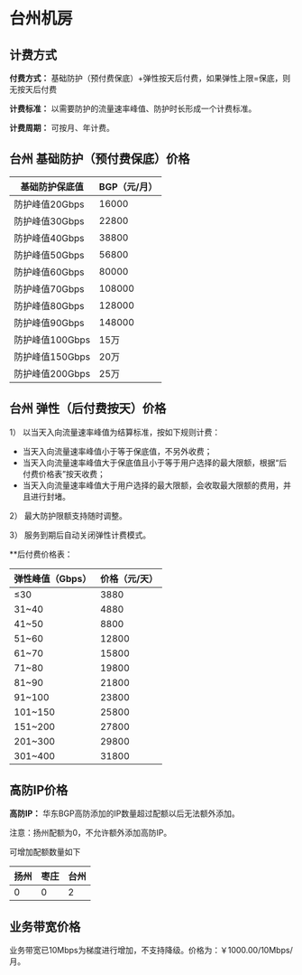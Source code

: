 

# 台州机房

## 计费方式

**付费方式：** 基础防护（预付费保底）+弹性按天后付费，如果弹性上限=保底，则无按天后付费

**计费标准：** 以需要防护的流量速率峰值、防护时长形成一个计费标准。

**计费周期：** 可按月、年计费。

## 台州 基础防护（预付费保底）价格

| 基础防护保底值     | BGP（元/月） |
| ----------- | -------- |
| 防护峰值20Gbps  | 16000    |
| 防护峰值30Gbps  | 22800    |
| 防护峰值40Gbps  | 38800    |
| 防护峰值50Gbps  | 56800    |
| 防护峰值60Gbps  | 80000    |
| 防护峰值70Gbps  | 108000   |
| 防护峰值80Gbps  | 128000   |
| 防护峰值90Gbps  | 148000   |
| 防护峰值100Gbps | 15万      |
| 防护峰值150Gbps | 20万      |
| 防护峰值200Gbps | 25万      |

## 台州 弹性（后付费按天）价格

1） 以当天入向流量速率峰值为结算标准，按如下规则计费：

  - 当天入向流量速率峰值小于等于保底值，不另外收费；
  - 当天入向流量速率峰值大于保底值且小于等于用户选择的最大限额，根据“后付费价格表”按天收费；
  - 当天入向流量速率峰值大于用户选择的最大限额，会收取最大限额的费用，并且进行封堵。

2） 最大防护限额支持随时调整。

3） 服务到期后自动关闭弹性计费模式。

**后付费价格表：

| 弹性峰值（Gbps） | 价格（元/天） |
| ---------- | ------- |
| ≤30       | 3880    |
| 31~40     | 4880    |
| 41~50     | 8800    |
| 51~60     | 12800   |
| 61~70     | 15800   |
| 71~80     | 19800   |
| 81~90     | 21800   |
| 91~100    | 23800   |
| 101~150   | 25800   |
| 151~200   | 27800   |
| 201~300   | 29800   |
| 301~400   | 31800   |


## 高防IP价格

**高防IP：** 华东BGP高防添加的IP数量超过配额以后无法额外添加。

<wrap em>注意：扬州配额为0，不允许额外添加高防IP。</wrap>

可增加配额数量如下

| 扬州 | 枣庄 | 台州 |
| --- | --- | --- |
| 0   | 0  | 2   |

## 业务带宽价格
业务带宽已10Mbps为梯度进行增加，不支持降级。价格为：￥1000.00/10Mbps/月。
